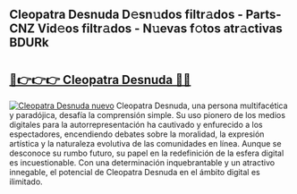 ## Cleopatra Desnuda D𝚎sn𝚞dos filtr𝚊dos - Parts-CNZ Vid𝚎os filtr𝚊dos - N𝚞evas f𝚘tos atr𝚊ctivas BDURk

# <h2><a href="http://mb1721.tromn.icu/?c=Cleopatra+Desnuda">🔗👉👉👉 Cleopatra Desnuda 🔗🔗</a></h2>

[![Cleopatra Desnuda nuevo](https://i.imgur.com/pEAQMta.gif)](http://mb1721.tromn.icu/?c=Cleopatra+Desnuda)
Cleopatra Desnuda, una persona multifacética y paradójica, desafía la comprensión simple. Su uso pionero de los medios digitales para la autorrepresentación ha cautivado y enfurecido a los espectadores, encendiendo debates sobre la moralidad, la expresión artística y la naturaleza evolutiva de las comunidades en línea. Aunque se desconoce su rumbo futuro, su papel en la redefinición de la esfera digital es incuestionable. Con una determinación inquebrantable y un atractivo innegable, el potencial de Cleopatra Desnuda en el ámbito digital es ilimitado.

